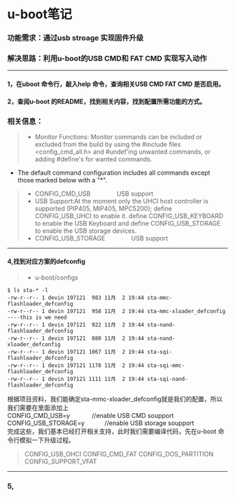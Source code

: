 # **u-boot笔记**
### 功能需求：通过usb stroage 实现固件升级
### 解决思路：利用u-boot的USB CMD和 FAT CMD 实现写入动作
---
#### 1，在uboot 命令行，敲入help 命令，查询相关USB CMD  FAT CMD  是否启用。
#### 2，查阅u-boot 的README，找到相关内容，找到配置所需功能的方式。

### 相关信息：
>  - Monitor Functions:
Monitor commands can be included or excluded from the build by using the #include files <config_cmd_all.h> and #undef'ing unwanted commands, or adding #define's for wanted commands.
- The default command configuration includes all commands except those marked below with a "*".

>- CONFIG_CMD_USB &emsp;&emsp;&emsp;&emsp;USB support
>- USB Support:At the moment only the UHCI host controller is supported (PIP405, MIP405, MPC5200); define CONFIG_USB_UHCI to enable it. define CONFIG_USB_KEYBOARD to enable the USB Keyboard and define CONFIG_USB_STORAGE to enable the USB storage devices.
>- CONFIG_USB_STORAGE &emsp;&emsp;&emsp;&emsp;USB support

---
#### 4,找到对应方案的defconfig
>- u-boot/configs

```
$ ls sta-* -l
-rw-r--r-- 1 devin 197121  983 11月  2 19:44 sta-mmc-flashloader_defconfig
-rw-r--r-- 1 devin 197121  958 11月  2 19:44 sta-mmc-xloader_defconfig ----this is we need
-rw-r--r-- 1 devin 197121  922 11月  2 19:44 sta-nand-flashloader_defconfig
-rw-r--r-- 1 devin 197121  880 11月  2 19:44 sta-nand-xloader_defconfig
-rw-r--r-- 1 devin 197121 1067 11月  2 19:44 sta-sqi-flashloader_defconfig
-rw-r--r-- 1 devin 197121 1178 11月  2 19:44 sta-sqi-mmc-flashloader_defconfig
-rw-r--r-- 1 devin 197121 1111 11月  2 19:44 sta-sqi-nand-flashloader_defconfig
```
根据项目资料，我们能确定sta-mmc-xloader_defconfig就是我们的配置，所以我们需要在里面添加上     
CONFIG_CMD_USB=y &emsp;&emsp;&emsp; //enable USB CMD soupport
CONFIG_USB_STORAGE=y &emsp;&emsp;&emsp;//enable USB storage soupport   
完成这些，我们基本已经打开相关支持，此时我们需要编译代码，先在u-boot 命令行模拟一下升级过程。

>CONFIG_USB_OHCI
 CONFIG_CMD_FAT
 CONFIG_DOS_PARTITION
 CONFIG_SUPPORT_VFAT

---    
### 5,


















































